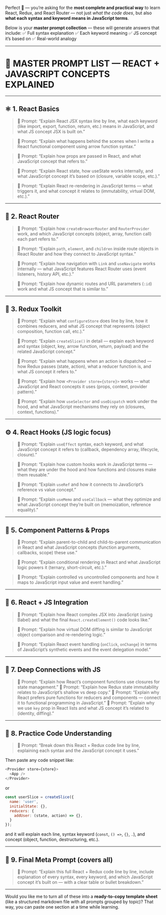 Perfect 👏 — you’re asking for the **most complete and practical way** to learn React, Redux, and React Router — not just *what the code does*, but also **what each syntax and keyword means in JavaScript terms**.

Below is your **master prompt collection** — these will generate answers that include:
✅ Full syntax explanation
✅ Each keyword meaning
✅ JS concept it’s based on
✅ Real-world analogy

---

# 🧩 MASTER PROMPT LIST — REACT + JAVASCRIPT CONCEPTS EXPLAINED

---

## ⚛️ 1. React Basics

> 🔹 Prompt:
> “Explain React JSX syntax line by line, what each keyword (like import, export, function, return, etc.) means in JavaScript, and what JS concept JSX is built on.”

> 🔹 Prompt:
> “Explain what happens behind the scenes when I write a React functional component using arrow function syntax.”

> 🔹 Prompt:
> “Explain how props are passed in React, and what JavaScript concept that refers to.”

> 🔹 Prompt:
> “Explain React state, how useState works internally, and what JavaScript concept it’s based on (closure, variable scope, etc.).”

> 🔹 Prompt:
> “Explain React re-rendering in JavaScript terms — what triggers it, and what concept it relates to (immutability, virtual DOM, etc.).”

---

## 🧭 2. React Router

> 🔹 Prompt:
> “Explain how `createBrowserRouter` and `RouterProvider` work, and which JavaScript concepts (object, array, function call) each part refers to.”

> 🔹 Prompt:
> “Explain `path`, `element`, and `children` inside route objects in React Router and how they connect to JavaScript syntax.”

> 🔹 Prompt:
> “Explain how navigation with `Link` and `useNavigate` works internally — what JavaScript features React Router uses (event listeners, history API, etc.).”

> 🔹 Prompt:
> “Explain how dynamic routes and URL parameters (`:id`) work and what JS concept that is similar to.”

---

## 🧩 3. Redux Toolkit

> 🔹 Prompt:
> “Explain what `configureStore` does line by line, how it combines reducers, and what JS concept that represents (object composition, function call, etc.).”

> 🔹 Prompt:
> “Explain `createSlice()` in detail — explain each keyword and syntax (object, key, arrow function, return, payload) and the related JavaScript concept.”

> 🔹 Prompt:
> “Explain what happens when an action is dispatched — how Redux passes (state, action), what a reducer function is, and what JS concept it refers to.”

> 🔹 Prompt:
> “Explain how `<Provider store={store}>` works — what JavaScript and React concepts it uses (props, context, provider pattern).”

> 🔹 Prompt:
> “Explain how `useSelector` and `useDispatch` work under the hood, and what JavaScript mechanisms they rely on (closures, context, functions).”

---

## ⚙️ 4. React Hooks (JS logic focus)

> 🔹 Prompt:
> “Explain `useEffect` syntax, each keyword, and what JavaScript concept it refers to (callback, dependency array, lifecycle, closure).”

> 🔹 Prompt:
> “Explain how custom hooks work in JavaScript terms — what they are under the hood and how functions and closures make them reusable.”

> 🔹 Prompt:
> “Explain `useRef` and how it connects to JavaScript’s reference vs value concept.”

> 🔹 Prompt:
> “Explain `useMemo` and `useCallback` — what they optimize and what JavaScript concept they’re built on (memoization, reference equality).”

---

## 🎨 5. Component Patterns & Props

> 🔹 Prompt:
> “Explain parent-to-child and child-to-parent communication in React and what JavaScript concepts (function arguments, callbacks, scope) these use.”

> 🔹 Prompt:
> “Explain conditional rendering in React and what JavaScript logic powers it (ternary, short-circuit, etc.).”

> 🔹 Prompt:
> “Explain controlled vs uncontrolled components and how it maps to JavaScript input value and event handling.”

---

## 🧠 6. React + JS Integration

> 🔹 Prompt:
> “Explain how React compiles JSX into JavaScript (using Babel) and what the final `React.createElement()` code looks like.”

> 🔹 Prompt:
> “Explain how virtual DOM diffing is similar to JavaScript object comparison and re-rendering logic.”

> 🔹 Prompt:
> “Explain React event handling (`onClick`, `onChange`) in terms of JavaScript’s synthetic events and the event delegation model.”

---

## 🧰 7. Deep Connections with JS

> 🔹 Prompt:
> “Explain how React’s component functions use closures for state management.”
> 🔹 Prompt:
> “Explain how Redux state immutability relates to JavaScript’s shallow vs deep copy.”
> 🔹 Prompt:
> “Explain why React prefers pure functions for reducers and components — connect it to functional programming in JavaScript.”
> 🔹 Prompt:
> “Explain why we use `key` prop in React lists and what JS concept it’s related to (identity, diffing).”

---

## 🧩 8. Practice Code Understanding

> 🔹 Prompt:
> “Break down this React + Redux code line by line, explaining each syntax and the JavaScript concept it uses.”

Then paste any code snippet like:

```js
<Provider store={store}>
  <App />
</Provider>
```

or

```js
const userSlice = createSlice({
  name: 'user',
  initialState: {},
  reducers: {
    addUser: (state, action) => {},
  }
});
```

and it will explain each line, syntax keyword (`const`, `() =>`, `{}`, `.`), and concept (object, function, destructuring, etc.).

---

## 🏁 9. Final Meta Prompt (covers all)

> 🧠 Prompt:
> “Explain this full React + Redux code line by line, include explanation of every syntax, every keyword, and which JavaScript concept it’s built on — with a clear table or bullet breakdown.”

---

Would you like me to turn all of these into a **ready-to-copy template sheet** (like a structured markdown file with all prompts grouped by topic)?
That way, you can paste one section at a time while learning.
